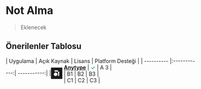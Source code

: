 <!-- NOTLAR 
 - Bu kategoride lokal ve bulut tabanlı not alma uygulamaları ayrı ayrı eklenebilir- tek bir tabloda belirtilebilir ancak lokal ve bulut tabanlı not alma uygulamalarının farkı anlatılmalıdır. 
 - Tablo eklemeyi unutmayın 
 - Uygun görseller eklemeyi unutmayın.
 - İçerik kuralları ve ekleme yapmak sayfalarını ziyaret edebilirsiniz -->

# Not Alma

> Eklenecek

## Önerilenler Tablosu

| Uygulama     | Açık Kaynak       |  Lisans     |   Platform Desteği    |
| ---------- |:------------:| -----------:| 
|<span style="display: inline-block; vertical-align: middle;"><img src="docs/images/anytype.png" alt="Anytype" style="width: 30px; height: 30px;"> </span> <span style="display: inline-block; vertical-align: middle;"> [**Anytype**](https://anytype.io/)          | <span style="color: green;">✓</span>           | A<i class="fa-brands fa-windows"></i> <i class="fa-brands fa-apple"></i> <i class="fa-brands fa-linux"></i> <i class="fa-brands fa-android"></i> <i class="fa-brands fa-app-store-ios"></i>3          |  
| B1         | B2           | B3          |  
| C1         | C2           | C3          | 
